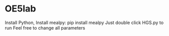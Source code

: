 # OE5lab
Install Python,
Install mealpy: pip install mealpy
Just double click HGS.py to run
Feel free to change all parameters
